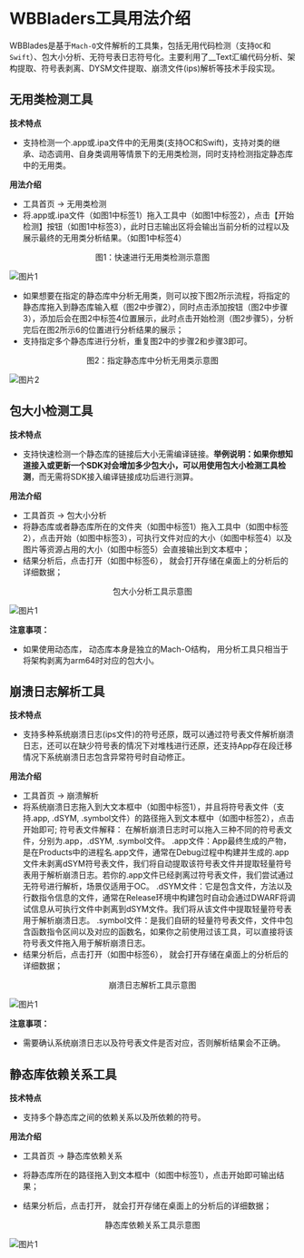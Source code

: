 # WBBladers工具用法介绍
WBBlades是基于`Mach-O`文件解析的工具集，包括无用代码检测（支持`OC`和`Swift`）、包大小分析、无符号表日志符号化。主要利用了__Text汇编代码分析、架构提取、符号表剥离、DYSM文件提取、崩溃文件(ips)解析等技术手段实现。
## 无用类检测工具
**技术特点**
- 支持检测一个.app或.ipa文件中的无用类(支持OC和Swift)，支持对类的继承、动态调用、自身类调用等情景下的无用类检测，同时支持检测指定静态库中的无用类。

**用法介绍**
- 工具首页 -> 无用类检测
- 将.app或.ipa文件（如图1中标签1）拖入工具中（如图1中标签2），点击【开始检测】按钮（如图1中标签3），此时日志输出区将会输出当前分析的过程以及展示最终的无用类分析结果。（如图1中标签4）

<p align="center">
  <a>图1：快速进行无用类检测示意图</a>
</p>

![图片1](https://wos.58cdn.com.cn/pQnMlKjpQSW/iwikibucket/v1.1_wxios1_IOS_%E7%8B%AC%E7%AB%8B%E9%A1%B9%E7%9B%AE_%E6%98%8E%E9%95%9C%E9%A1%B9%E7%9B%AE_%E5%BC%80%E6%BA%90%E5%8F%AF%E8%A7%86%E5%8C%96%E5%B7%A5%E5%85%B7%E4%BB%8B%E7%BB%8D_WebHome_unusedclass_tool_1.png)

- 如果想要在指定的静态库中分析无用类，则可以按下图2所示流程，将指定的静态库拖入到静态库输入框（图2中步骤2），同时点击添加按钮（图2中步骤3），添加后会在图2中标签4位置展示，此时点击开始检测（图2步骤5），分析完后在图2所示6的位置进行分析结果的展示；
- 支持指定多个静态库进行分析，重复图2中的步骤2和步骤3即可。

<p align="center">
  <a>图2：指定静态库中分析无用类示意图</a>
</p>

![图片2](https://wos.58cdn.com.cn/pQnMlKjpQSW/iwikibucket/v1.1_wxios1_IOS_%E7%8B%AC%E7%AB%8B%E9%A1%B9%E7%9B%AE_%E6%98%8E%E9%95%9C%E9%A1%B9%E7%9B%AE_%E5%BC%80%E6%BA%90%E5%8F%AF%E8%A7%86%E5%8C%96%E5%B7%A5%E5%85%B7%E4%BB%8B%E7%BB%8D_WebHome_unusedclass_tool_2.png)

## 包大小检测工具
**技术特点**
- 支持快速检测一个静态库的链接后大小无需编译链接。**举例说明：如果你想知道接入或更新一个SDK对会增加多少包大小，可以用使用包大小检测工具检测**，而无需将SDK接入编译链接成功后进行测算。

**用法介绍** 

- 工具首页 -> 包大小分析 
- 将静态库或者静态库所在的文件夹（如图中标签1）拖入工具中（如图中标签2），点击开始（如图中标签3），可执行文件对应的大小（如图中标签4）以及图片等资源占用的大小（如图中标签5）会直接输出到文本框中；
- 结果分析后，点击打开（如图中标签6）， 就会打开存储在桌面上的分析后的详细数据；
<p align="center">
  <a>包大小分析工具示意图</a>
</p>

![图片1](https://wos.58cdn.com.cn/pQnMlKjpQSW/iwikibucket/v1.1_wxios1_IOS_独立项目_明镜项目_开源可视化工具介绍_WebHome_截屏2022-05-2617.26.20.png)

**注意事项：**
- 如果使用动态库， 动态库本身是独立的Mach-O结构， 用分析工具只相当于将架构剥离为arm64时对应的包大小。


## 崩溃日志解析工具
**技术特点**
- 支持多种系统崩溃日志(ips文件)的符号还原，既可以通过符号表文件解析崩溃日志，还可以在缺少符号表的情况下对堆栈进行还原，还支持App存在段迁移情况下系统崩溃日志包含异常符号时自动修正。

**用法介绍** 

- 工具首页 -> 崩溃解析 
- 将系统崩溃日志拖入到大文本框中（如图中标签1），并且将符号表文件（支持.app, .dSYM, .symbol文件）的路径拖入到文本框中（如图中标签2），点击开始即可;
符号表文件解释：
在解析崩溃日志时可以拖入三种不同的符号表文件，分别为.app，.dSYM, .symbol文件。
.app文件：App最终生成的产物，是在Products中的进程名.app文件，通常在Debug过程中构建并生成的.app文件未剥离dSYM符号表文件，我们将自动提取该符号表文件并提取轻量符号表用于解析崩溃日志。若你的.app文件已经剥离过符号表文件，我们尝试通过无符号进行解析，场景仅适用于OC。
.dSYM文件：它是包含文件，方法以及行数指令信息的文件，通常在Release环境中构建包时自动会通过DWARF将调试信息从可执行文件中剥离到dSYM文件。我们将从该文件中提取轻量符号表用于解析崩溃日志。
.symbol文件：是我们自研的轻量符号表文件，文件中包含函数指令区间以及对应的函数名，如果你之前使用过该工具，可以直接将该符号表文件拖入用于解析崩溃日志。
- 结果分析后，点击打开（如图中标签6）， 就会打开存储在桌面上的分析后的详细数据；


<p align="center">
  <a>崩溃日志解析工具示意图</a>
</p>

![图片1](https://wos.58cdn.com.cn/pQnMlKjpQSW/iwikibucket/v1.1_wxios1_IOS_%E7%8B%AC%E7%AB%8B%E9%A1%B9%E7%9B%AE_%E6%98%8E%E9%95%9C%E9%A1%B9%E7%9B%AE_%E5%BC%80%E6%BA%90%E5%8F%AF%E8%A7%86%E5%8C%96%E5%B7%A5%E5%85%B7%E4%BB%8B%E7%BB%8D_WebHome_%E6%88%AA%E5%B1%8F2022-05-27%E4%B8%8B%E5%8D%884.04.41.png)

**注意事项：**
- 需要确认系统崩溃日志以及符号表文件是否对应，否则解析结果会不正确。


## 静态库依赖关系工具
**技术特点**
- 支持多个静态库之间的依赖关系以及所依赖的符号。

**用法介绍** 

- 工具首页 -> 静态库依赖关系
- 将静态库所在的路径拖入到文本框中（如图中标签1），点击开始即可输出结果；

- 结果分析后，点击打开， 就会打开存储在桌面上的分析后的详细数据；


<p align="center">
  <a> 静态库依赖关系工具示意图</a>
</p>

![图片1](https://wos.58cdn.com.cn/pQnMlKjpQSW/iwikibucket/v1.1_wxios1_IOS_%E7%8B%AC%E7%AB%8B%E9%A1%B9%E7%9B%AE_%E6%98%8E%E9%95%9C%E9%A1%B9%E7%9B%AE_%E5%BC%80%E6%BA%90%E5%8F%AF%E8%A7%86%E5%8C%96%E5%B7%A5%E5%85%B7%E4%BB%8B%E7%BB%8D_WebHome_%E6%9C%AA%E5%91%BD%E5%90%8D2.png)


